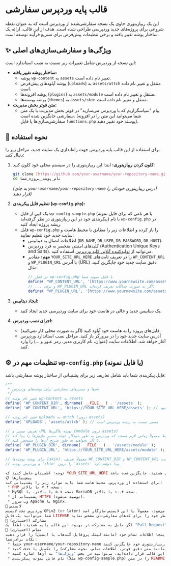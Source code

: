 
# قالب پایه وردپرس سفارشی

این یک ریپازیتوری حاوی یک نسخه سفارشی‌شده از وردپرس است که به عنوان نقطه شروعی برای پروژه‌های جدید وردپرسی طراحی شده است. هدف از این قالب، ارائه یک ساختار پوشه تغییر یافته و برخی تنظیمات پیش‌فرض برای تسریع فرآیند توسعه است.

## ✨ ویژگی‌ها و سفارشی‌سازی‌های اصلی

این نسخه از وردپرس شامل تغییرات زیر نسبت به نصب استاندارد است:

* **ساختار پوشه تغییر یافته:**
    * پوشه `wp-content` به `assets` تغییر نام داده است.
    * پوشه آپلودهای پیش‌فرض (`uploads`) به `assets/attch` منتقل و تغییر نام داده است.
    * پوشه افزونه‌ها (`plugins`) به `assets/module` منتقل و تغییر نام داده است.
    * پوشه پوسته‌ها (`themes`) به `assets/skin` منتقل و تغییر نام داده است.
* **متن فوتر بخش مدیریت:**
    * پیام "سپاسگزاریم که با وردپرس می‌سازید" در فوتر بخش مدیریت با یک متن سفارشی جایگزین شده است. (شما می‌توانید این متن را در افزونه سفارشی‌سازی‌ها یا فایل `functions.php` پوسته خود تغییر دهید).

## 🚀 نحوه استفاده

برای استفاده از این قالب پایه وردپرس جهت راه‌اندازی یک سایت جدید، مراحل زیر را دنبال کنید:

1.  **کلون کردن ریپازیتوری:**
    ابتدا این ریپازیتوری را در سیستم محلی خود کلون کنید:
    ```bash
    git clone [https://github.com/your-username/your-repository-name.git](https://github.com/your-username/your-repository-name.git) نام_پوشه_پروژه_شما
    cd نام_پوشه_پروژه_شما
    ```
    *(به جای `your-username/your-repository-name` آدرس ریپازیتوری خودتان را قرار دهید)*

2.  **تنظیم فایل پیکربندی (`wp-config.php`):**
    * یک کپی از فایل `wp-config-sample.php` (یا هر نامی که برای فایل نمونه پیکربندی خود در این ریپازیتوری در نظر گرفته‌اید) با نام `wp-config.php` در ریشه پروژه ایجاد کنید.
    * فایل `wp-config.php` را باز کرده و اطلاعات زیر را مطابق با محیط هاست و سایت جدید خود تنظیم نمایید:
        * اطلاعات اتصال به دیتابیس (`DB_NAME`, `DB_USER`, `DB_PASSWORD`, `DB_HOST`).
        * کلیدهای امنیتی منحصر به فرد وردپرس (Authentication Unique Keys and Salts). می‌توانید از [تولیدکننده آنلاین کلید وردپرس](https://api.wordpress.org/secret-key/1.1/salt/) استفاده کنید.
        * **مهم:** مقادیر `YOUR_SITE_URL_HERE` را در تعریف ثابت‌های `WP_CONTENT_URL` و `WP_PLUGIN_URL` با آدرس (URL) دقیق سایت جدید خود جایگزین کنید. مثال:
            ```php
            // در فایل wp-config.php یا فایل نمونه شما
            define( 'WP_CONTENT_URL', '[https://www.yournewsite.com/assets](https://www.yournewsite.com/assets)' );
            // ... و برای WP_PLUGIN_URL اگر به صورت جداگانه تعریف کرده‌اید:
            define( 'WP_PLUGIN_URL', '[https://www.yournewsite.com/assets/module](https://www.yournewsite.com/assets/module)' );
            ```

3.  **ایجاد دیتابیس:**
    * یک دیتابیس جدید و خالی در هاست خود برای سایت وردپرسی جدید ایجاد کنید.

4.  **اجرای نصب وردپرس:**
    * فایل‌های پروژه را به هاست خود آپلود کنید (اگر به صورت محلی کار نمی‌کنید).
    * آدرس سایت جدید خود را در مرورگر باز کنید. مراحل نصب استاندارد وردپرس آغاز خواهد شد. اطلاعات سایت (عنوان، نام کاربری مدیر، رمز عبور و ...) را وارد کنید.

## ⚙️ تنظیمات مهم در `wp-config.php` (یا فایل نمونه)

فایل پیکربندی شما باید شامل تعاریف زیر برای پشتیبانی از ساختار پوشه سفارشی باشد:

```php
/**
 * نام‌ها و مسیرهای سفارشی برای پوشه‌های وردپرس.
 */
// تغییر نام پوشه wp-content به assets
define( 'WP_CONTENT_DIR', dirname( __FILE__ ) . '/assets' );
define( 'WP_CONTENT_URL', 'https://YOUR_SITE_URL_HERE/assets' ); // این آدرس باید برای هر سایت به‌روز شود

// تغییر نام پوشه uploads به attch (درون assets)
define( 'UPLOADS', 'assets/attch' ); // مسیر نسبت به ریشه وردپرس است

// تعریف مسیر و URL پوشه پلاگین‌ها (module درون assets)
// این خطوط معمولاً زمانی لازم هستند که وردپرس به طور خودکار نتواند مسیر ماژول‌ها را پیدا کند
// یا اگر بخواهید به طور صریح آن‌ها را مشخص کنید.
define( 'WP_PLUGIN_DIR', dirname( __FILE__ ) . '/assets/module' );
define( 'WP_PLUGIN_URL', 'https://YOUR_SITE_URL_HERE/assets/module' ); // این آدرس باید برای هر سایت به‌روز شود

// برای پوشه پوسته‌ها (skin)، معمولاً تعریف WP_CONTENT_DIR و WP_CONTENT_URL کافی است
// و وردپرس پوشه 'skin' را درون 'assets' پیدا خواهد کرد.

توجه: اطمینان حاصل کنید که YOUR_SITE_URL_HERE با آدرس دامنه واقعی سایتی که در حال راه‌اندازی آن هستید، جایگزین شده باشد.
📋 پیش‌نیازها
برای استفاده از وردپرس، محیط هاست شما باید موارد زیر را پشتیبانی کند:
 * PHP نسخه ۷.۴ یا بالاتر.
 * MySQL نسخه ۵.۷ یا بالاتر، یا MariaDB نسخه ۱۰.۴ یا بالاتر.
 * پشتیبانی از HTTPS (توصیه می‌شود).
 * وب سرور Apache یا Nginx.
📜 لایسنس
وردپرس تحت لایسنس GPLv2 (or later) منتشر شده است. هرگونه تغییر یا افزونه‌ای که بر پایه وردپرس ایجاد می‌شود، معمولاً با این لایسنس سازگار است.
شما می‌توانید یک فایل LICENSE به این ریپازیتوری اضافه کنید که لایسنس مورد نظر خود را برای کدهای سفارشی‌تان مشخص نماید.
🤝 مشارکت (اختیاری)
اگر مایل به مشارکت در بهبود این قالب پایه هستید، لطفاً یک "Pull Request" ارسال کنید یا یک "Issue" جدید باز نمایید.
📧 تماس (اختیاری)
می‌توانید در اینجا اطلاعات تماس خود (مانند لینک پروفایل گیت‌هاب یا ایمیل) را قرار دهید.
نکات برای شما:
 * حتماً your-username/your-repository-name را با اطلاعات واقعی ریپازیتوری خود جایگزین کنید.
 * بخش‌هایی که با (اختیاری) مشخص شده‌اند یا نیاز به اطلاعات شخصی شما دارند (مانند متن دقیق فوتر، اطلاعات تماس، نحوه مشارکت) را تکمیل یا حذف کنید.
 * اگر افزونه یا پوسته خاصی را به صورت پیش‌فرض در این قالب قرار داده‌اید، می‌توانید در بخش "ویژگی‌ها" به آن‌ها اشاره کنید.
 * نام فایل نمونه پیکربندی (مثلاً wp-config-sample.php) را در متن README.md مطابق با نامی که در ریپازیتوری خود استفاده کرده‌اید، اصلاح کنید.
